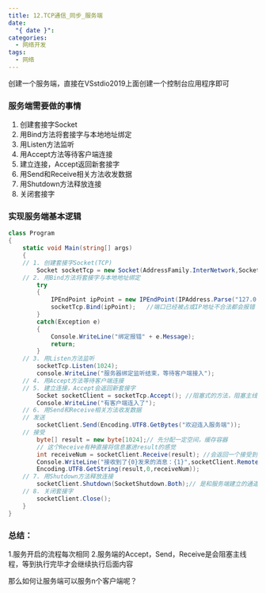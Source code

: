 ```yaml
---
title: 12.TCP通信_同步_服务端
date:
  "{ date }": 
categories:
  - 网络开发
tags:
  - 网络
---
```

 创建一个服务端，直接在VSstdio2019上面创建一个控制台应用程序即可
 
### 服务端需要做的事情
1. 创建套接字Socket
2. 用Bind方法将套接字与本地地址绑定
3. 用Listen方法监听
4. 用Accept方法等待客户端连接
5. 建立连接，Accept返回新套接字
6. 用Send和Receive相关方法收发数据
7. 用Shutdown方法释放连接
8. 关闭套接字
### 实现服务端基本逻辑
```C#
class Program
{
	static void Main(string[] args)
	{
	// 1. 创建套接字Socket(TCP)
		Socket socketTcp = new Socket(AddressFamily.InterNetwork,SocketType.Stream,ProtocolType.Tcp);
	// 2. 用Bind方法将套接字与本地地址绑定
		try
		{
			IPEndPoint ipPoint = new IPEndPoint(IPAddress.Parse("127.0.0.1"),8080);
			socketTcp.Bind(ipPoint);   //端口已经被占或IP地址不合法都会报错			
		}
		catch(Exception e)
		{
			Console.WriteLine("绑定报错" + e.Message);
			return;
		}
	// 3. 用Listen方法监听
		socketTcp.Listen(1024);
		console.WriteLine("服务器绑定监听结束，等待客户端接入");
	// 4. 用Accept方法等待客户端连接
	// 5. 建立连接，Accept会返回新套接字
		Socket socketClient = socketTcp.Accept(); //阻塞式的方法，阻塞主线程直到连接上。
		Console.WriteLine("有客户端连入了");
	// 6. 用Send和Receive相关方法收发数据
	// 发送
		socketClient.Send(Encoding.UTF8.GetBytes("欢迎连入服务端"));
	// 接受
		byte[] result = new byte[1024];// 先分配一定空间，缓存容器
		// 这个Receive有种直接将信息塞进result的感觉
		int receiveNum = socketClient.Receive(result); //会返回一个接受到的字节数
		Console.WriteLine("接收到了{0}发来的消息：{1}",socketClient.RemoteEndPoint.ToString(),
		Encoding.UTF8.GetString(result,0,receiveNum));
	// 7. 用Shutdown方法释放连接
		socketClient.Shutdown(SocketShutdown.Both);// 是和服务端建立的通道
	// 8. 关闭套接字
		socketClient.Close();
	}
}
```
### 总结：
1.服务开启的流程每次相同
2.服务端的Accept，Send，Receive是会阻塞主线程，等到执行完毕才会继续执行后面内容

那么如何让服务端可以服务n个客户端呢？